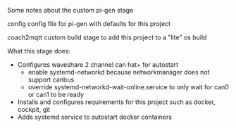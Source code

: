 Some notes about the custom pi-gen stage

config
  config file for pi-gen with defaults for this project

coach2mqtt
  custom build stage to add this project to a "lite" os build

What this stage does:

- Configures waveshare 2 channel can hat+ for autostart
  - enable systemd-networkd because networkmanager does not support canbus
  - override systemd-networkd-wait-online.service to only wait for can0 or can1 to be ready
- Installs and configures requirements for this project such as docker, cockpit, git
- Adds systemd service to autostart docker containers


